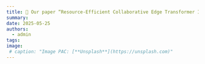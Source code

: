 ```yaml
---
title: 🎉 Our paper “Resource-Efficient Collaborative Edge Transformer Inference with Hybrid Model Parallelism” get accepted at TMC!
summary:
date: 2025-05-25
authors:
  - admin
tags:
image:
 # caption: "Image PAC: [**Unsplash**](https://unsplash.com)"
---
```

